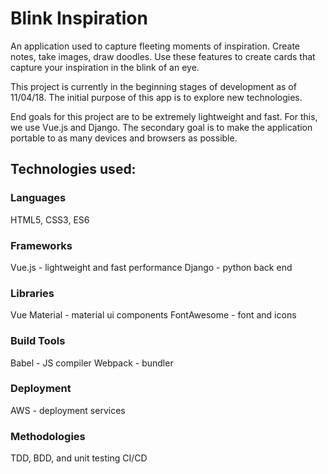 # Blink Inspiration
An application used to capture fleeting moments of inspiration.
Create notes, take images, draw doodles.
Use these features to create cards that capture your inspiration in the blink of an eye.

This project is currently in the beginning stages of development as of 11/04/18.
The initial purpose of this app is to explore new technologies.

End goals for this project are to be extremely lightweight and fast. For this, we use Vue.js and Django. The secondary goal is to make the application portable to as many devices and browsers as possible.

## Technologies used:
### Languages
HTML5, CSS3, ES6

### Frameworks
Vue.js - lightweight and fast performance
Django - python back end

### Libraries
Vue Material - material ui components
FontAwesome - font and icons

### Build Tools
Babel - JS compiler
Webpack - bundler

### Deployment
AWS - deployment services

### Methodologies
TDD, BDD, and unit testing
CI/CD
